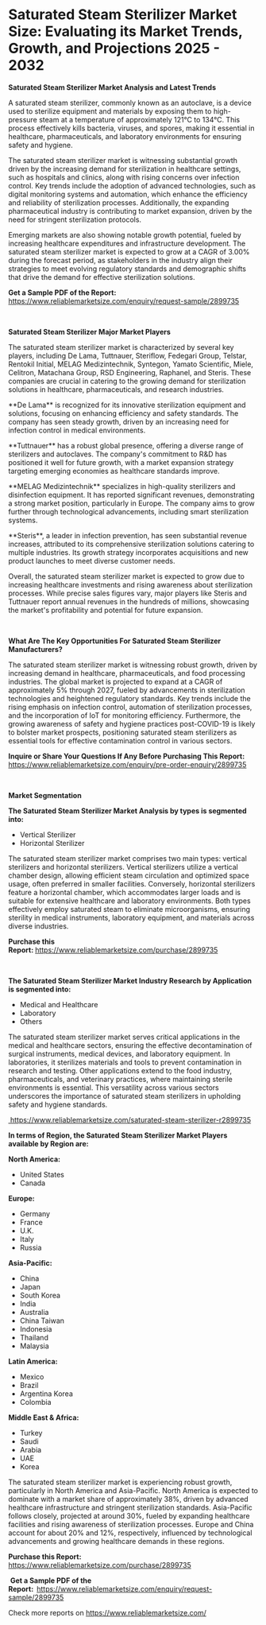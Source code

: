 <p><h1>Saturated Steam Sterilizer Market Size: Evaluating its Market Trends, Growth, and Projections 2025 - 2032</h1></p><p><strong>Saturated Steam Sterilizer Market Analysis and Latest Trends</strong></p>
<p><p>A saturated steam sterilizer, commonly known as an autoclave, is a device used to sterilize equipment and materials by exposing them to high-pressure steam at a temperature of approximately 121°C to 134°C. This process effectively kills bacteria, viruses, and spores, making it essential in healthcare, pharmaceuticals, and laboratory environments for ensuring safety and hygiene.</p><p>The saturated steam sterilizer market is witnessing substantial growth driven by the increasing demand for sterilization in healthcare settings, such as hospitals and clinics, along with rising concerns over infection control. Key trends include the adoption of advanced technologies, such as digital monitoring systems and automation, which enhance the efficiency and reliability of sterilization processes. Additionally, the expanding pharmaceutical industry is contributing to market expansion, driven by the need for stringent sterilization protocols.</p><p>Emerging markets are also showing notable growth potential, fueled by increasing healthcare expenditures and infrastructure development. The saturated steam sterilizer market is expected to grow at a CAGR of 3.00% during the forecast period, as stakeholders in the industry align their strategies to meet evolving regulatory standards and demographic shifts that drive the demand for effective sterilization solutions.</p></p>
<p><strong>Get a Sample PDF of the Report:&nbsp;</strong> <a href="https://www.reliablemarketsize.com/enquiry/request-sample/2899735?utm_campaign=2876&utm_medium=2&utm_source=Github&utm_content=ia&utm_term=16032025&utm_id=saturated-steam-sterilizer">https://www.reliablemarketsize.com/enquiry/request-sample/2899735</a></p>
<p>&nbsp;</p>
<p><strong>Saturated Steam Sterilizer Major Market Players</strong></p>
<p><p>The saturated steam sterilizer market is characterized by several key players, including De Lama, Tuttnauer, Steriflow, Fedegari Group, Telstar, Rentokil Initial, MELAG Medizintechnik, Syntegon, Yamato Scientific, Miele, Celitron, Matachana Group, RSD Engineering, Raphanel, and Steris. These companies are crucial in catering to the growing demand for sterilization solutions in healthcare, pharmaceuticals, and research industries.</p><p>**De Lama** is recognized for its innovative sterilization equipment and solutions, focusing on enhancing efficiency and safety standards. The company has seen steady growth, driven by an increasing need for infection control in medical environments.</p><p>**Tuttnauer** has a robust global presence, offering a diverse range of sterilizers and autoclaves. The company's commitment to R&D has positioned it well for future growth, with a market expansion strategy targeting emerging economies as healthcare standards improve.</p><p>**MELAG Medizintechnik** specializes in high-quality sterilizers and disinfection equipment. It has reported significant revenues, demonstrating a strong market position, particularly in Europe. The company aims to grow further through technological advancements, including smart sterilization systems.</p><p>**Steris**, a leader in infection prevention, has seen substantial revenue increases, attributed to its comprehensive sterilization solutions catering to multiple industries. Its growth strategy incorporates acquisitions and new product launches to meet diverse customer needs.</p><p>Overall, the saturated steam sterilizer market is expected to grow due to increasing healthcare investments and rising awareness about sterilization processes. While precise sales figures vary, major players like Steris and Tuttnauer report annual revenues in the hundreds of millions, showcasing the market's profitability and potential for future expansion.</p></p>
<p>&nbsp;</p>
<p><strong>What Are The Key Opportunities For Saturated Steam Sterilizer Manufacturers?</strong></p>
<p><p>The saturated steam sterilizer market is witnessing robust growth, driven by increasing demand in healthcare, pharmaceuticals, and food processing industries. The global market is projected to expand at a CAGR of approximately 5% through 2027, fueled by advancements in sterilization technologies and heightened regulatory standards. Key trends include the rising emphasis on infection control, automation of sterilization processes, and the incorporation of IoT for monitoring efficiency. Furthermore, the growing awareness of safety and hygiene practices post-COVID-19 is likely to bolster market prospects, positioning saturated steam sterilizers as essential tools for effective contamination control in various sectors.</p></p>
<p><strong>Inquire or Share Your Questions If Any Before Purchasing This Report:</strong> <a href="https://www.reliablemarketsize.com/enquiry/pre-order-enquiry/2899735?utm_campaign=2876&utm_medium=2&utm_source=Github&utm_content=ia&utm_term=16032025&utm_id=saturated-steam-sterilizer">https://www.reliablemarketsize.com/enquiry/pre-order-enquiry/2899735</a></p>
<p>&nbsp;</p>
<p><strong>Market Segmentation</strong></p>
<p><strong>The Saturated Steam Sterilizer Market Analysis by types is segmented into:</strong></p>
<p><ul><li>Vertical Sterilizer</li><li>Horizontal Sterilizer</li></ul></p>
<p><p>The saturated steam sterilizer market comprises two main types: vertical sterilizers and horizontal sterilizers. Vertical sterilizers utilize a vertical chamber design, allowing efficient steam circulation and optimized space usage, often preferred in smaller facilities. Conversely, horizontal sterilizers feature a horizontal chamber, which accommodates larger loads and is suitable for extensive healthcare and laboratory environments. Both types effectively employ saturated steam to eliminate microorganisms, ensuring sterility in medical instruments, laboratory equipment, and materials across diverse industries.</p></p>
<p><strong>Purchase this Report:&nbsp;</strong><a href="https://www.reliablemarketsize.com/purchase/2899735?utm_campaign=2876&utm_medium=2&utm_source=Github&utm_content=ia&utm_term=16032025&utm_id=saturated-steam-sterilizer">https://www.reliablemarketsize.com/purchase/2899735</a></p>
<p>&nbsp;</p>
<p><strong>The Saturated Steam Sterilizer Market Industry Research by Application is segmented into:</strong></p>
<p><ul><li>Medical and Healthcare</li><li>Laboratory</li><li>Others</li></ul></p>
<p><p>The saturated steam sterilizer market serves critical applications in the medical and healthcare sectors, ensuring the effective decontamination of surgical instruments, medical devices, and laboratory equipment. In laboratories, it sterilizes materials and tools to prevent contamination in research and testing. Other applications extend to the food industry, pharmaceuticals, and veterinary practices, where maintaining sterile environments is essential. This versatility across various sectors underscores the importance of saturated steam sterilizers in upholding safety and hygiene standards.</p></p>
<p><a href="https://www.reliablemarketsize.com/saturated-steam-sterilizer-r2899735?utm_campaign=2876&utm_medium=2&utm_source=Github&utm_content=ia&utm_term=16032025&utm_id=saturated-steam-sterilizer">&nbsp;https://www.reliablemarketsize.com/saturated-steam-sterilizer-r2899735</a></p>
<p><strong>In terms of Region, the Saturated Steam Sterilizer Market Players available by Region are:</strong></p>
<p>
    <p> <strong> North America: </strong>
        <ul>
            <li>United States</li>
            <li>Canada</li>
        </ul>
        </p> 
    <p> <strong> Europe: </strong>
        <ul>
            <li>Germany</li>
            <li>France</li>
            <li>U.K.</li>
            <li>Italy</li>
            <li>Russia</li>
        </ul>
        </p> 
    <p> <strong> Asia-Pacific: </strong>
        <ul>
            <li>China</li>
            <li>Japan</li>
            <li>South Korea</li>
            <li>India</li>
            <li>Australia</li>
            <li>China Taiwan</li>
            <li>Indonesia</li>
            <li>Thailand</li>
            <li>Malaysia</li>
        </ul>
        </p> 
    <p> <strong> Latin America: </strong>
        <ul>
            <li>Mexico</li>
            <li>Brazil</li>
            <li>Argentina Korea</li>
            <li>Colombia</li>
        </ul>
        </p> 
    <p> <strong> Middle East & Africa: </strong>
        <ul>
            <li>Turkey</li>
            <li>Saudi</li>
            <li>Arabia</li>
            <li>UAE</li>
            <li>Korea</li>
        </ul>
    </p>
    </p>
<p><p>The saturated steam sterilizer market is experiencing robust growth, particularly in North America and Asia-Pacific. North America is expected to dominate with a market share of approximately 38%, driven by advanced healthcare infrastructure and stringent sterilization standards. Asia-Pacific follows closely, projected at around 30%, fueled by expanding healthcare facilities and rising awareness of sterilization processes. Europe and China account for about 20% and 12%, respectively, influenced by technological advancements and growing healthcare demands in these regions.</p></p>
<p><strong>Purchase this Report: </strong><a href="https://www.reliablemarketsize.com/purchase/2899735?utm_campaign=2876&utm_medium=2&utm_source=Github&utm_content=ia&utm_term=16032025&utm_id=saturated-steam-sterilizer">https://www.reliablemarketsize.com/purchase/2899735</a></p>
<p>&nbsp;<strong>Get a Sample PDF of the Report:&nbsp;&nbsp;</strong><a href="https://www.reliablemarketsize.com/enquiry/request-sample/2899735?utm_campaign=2876&utm_medium=2&utm_source=Github&utm_content=ia&utm_term=16032025&utm_id=saturated-steam-sterilizer">https://www.reliablemarketsize.com/enquiry/request-sample/2899735</a></p>
<p><strong></strong></p>
<p>Check more reports on <a href="https://www.reliablemarketsize.com/?utm_campaign=2876&utm_medium=2&utm_source=Github&utm_content=ia&utm_term=16032025&utm_id=saturated-steam-sterilizer">https://www.reliablemarketsize.com/</a></p>